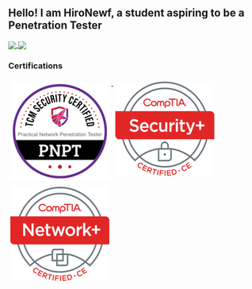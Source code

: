 ## Hello! I am HiroNewf, a student aspiring to be a Penetration Tester 
<a href="https://github.com/HiroNewf/github-readme-stats">
  <img height=180 align="center" src="https://github-readme-stats.vercel.app/api?username=HiroNewf&show_icons=true&theme=synthwave&hide=issues,contribs&card_width=220)" />
</a>
<a href="https://github.com/HiroNewf/github-readme-stats">
  <img height=180 align="center" src="https://github-readme-stats.vercel.app/api/top-langs/?username=HiroNewf&size_weight=0.5&count_weight=0.5&layout=compact&theme=synthwave&card_width=220" />
</a>

### Certifications
<p align="left">
<a href="#">
  <img src="/Images/Certifications/PNPT.png" alt="PNPT" style="vertical-align:top; margin:6px 4px">
</a> 
<a href="#">
  <img src="/Images/Certifications/Sec%2B.png" alt="Security+" style="vertical-align:top; margin:6px 4px">
</a> 
<a href="#">
  <img src="/Images/Certifications/Net%2B.png" alt="Network+" style="vertical-align:top; margin:6px 4px">
</a> 
</p>
